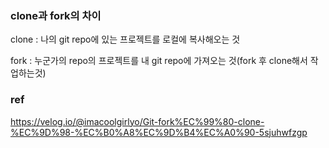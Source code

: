 ### clone과 fork의 차이
clone : 나의 git repo에 있는 프로젝트를 로컬에 복사해오는 것

fork : 누군가의 repo의 프로젝트를 내 git repo에 가져오는 것(fork 후 clone해서 작업하는것)


### ref
https://velog.io/@imacoolgirlyo/Git-fork%EC%99%80-clone-%EC%9D%98-%EC%B0%A8%EC%9D%B4%EC%A0%90-5sjuhwfzgp
